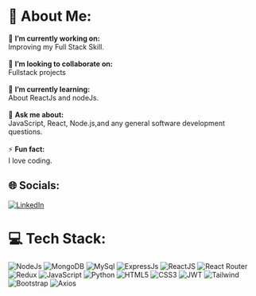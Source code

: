 # 💫 About Me:
🔭 **I’m currently working on:**  <br>Improving my Full Stack Skill.<br><br>👯 **I’m looking to collaborate on:**  <br>Fullstack projects<br><br>🌱 **I’m currently learning:**  <br>About ReactJs and nodeJs.<br><br>💬 **Ask me about:**  <br>JavaScript, React, Node.js,and any general software development questions.<br><br>⚡ **Fun fact:** <br>I love coding.


## 🌐 Socials:
[![LinkedIn](https://img.shields.io/badge/LinkedIn-0077B5?style=for-the-badge&logo=linkedin&logoColor=white)](https://www.linkedin.com/in/yash-varmora-361b08260/)

# 💻 Tech Stack:
![NodeJs](https://img.shields.io/badge/Node%20js-339933?style=for-the-badge&logo=nodedotjs&logoColor=white) ![MongoDB](https://img.shields.io/badge/MongoDB-4EA94B?style=for-the-badge&logo=mongodb&logoColor=white) ![MySql](https://img.shields.io/badge/MySQL-005C84?style=for-the-badge&logo=mysql&logoColor=white)  ![ExpressJs](https://img.shields.io/badge/Express%20js-000000?style=for-the-badge&logo=express&logoColor=white) ![ReactJS](https://img.shields.io/badge/React-20232A?style=for-the-badge&logo=react&logoColor=61DAFB) ![React Router](https://img.shields.io/badge/React_Router-CA4245?style=for-the-badge&logo=react-router&logoColor=white) ![Redux](https://img.shields.io/badge/Redux-593D88?style=for-the-badge&logo=redux&logoColor=white) ![JavaScript](https://img.shields.io/badge/JavaScript-323330?style=for-the-badge&logo=javascript&logoColor=F7DF1E) ![Python](https://img.shields.io/badge/Python-FFD43B?style=for-the-badge&logo=python&logoColor=blue) ![HTML5](https://img.shields.io/badge/HTML5-E34F26?style=for-the-badge&logo=html5&logoColor=white) ![CSS3](https://img.shields.io/badge/CSS3-1572B6?style=for-the-badge&logo=css3&logoColor=white) ![JWT](https://img.shields.io/badge/JWT-000000?style=for-the-badge&logo=JSON%20web%20tokens&logoColor=white) ![Tailwind](https://img.shields.io/badge/Tailwind_CSS-38B2AC?style=for-the-badge&logo=tailwind-css&logoColor=white)  ![Bootstrap](https://img.shields.io/badge/Bootstrap-563D7C?style=for-the-badge&logo=bootstrap&logoColor=white) ![Axios](https://img.shields.io/badge/axios-671ddf?&style=for-the-badge&logo=axios&logoColor=white)
